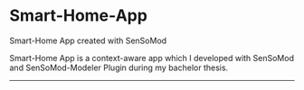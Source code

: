 # Smart-Home-App
Smart-Home App created with SenSoMod

Smart-Home App is a context-aware app which I developed with SenSoMod and SenSoMod-Modeler Plugin during my bachelor thesis.

-------------------------------------------------------------------------------------------------------------------------------




